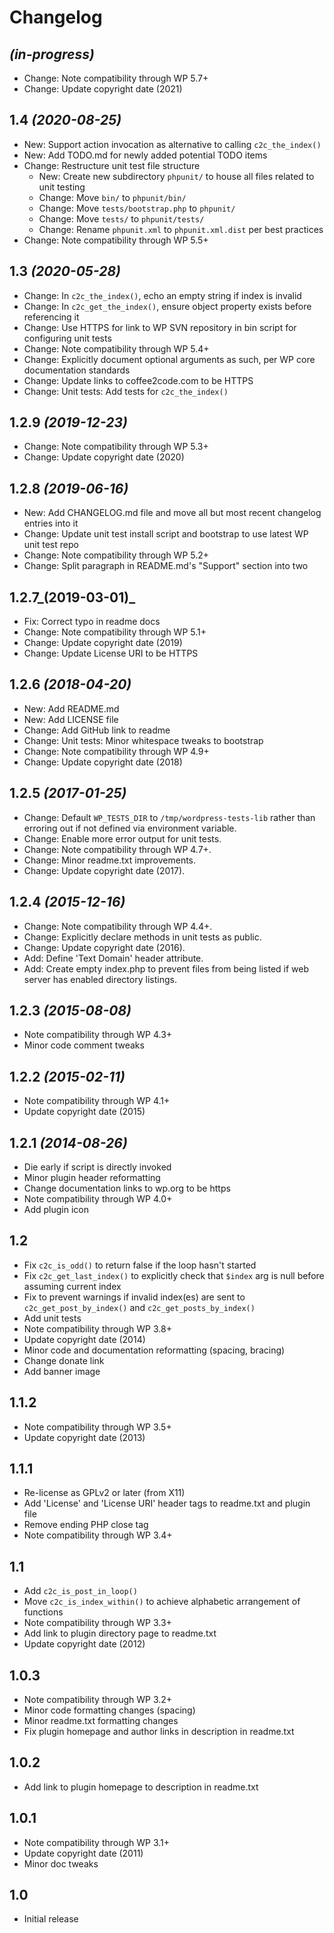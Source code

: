 # Changelog

## _(in-progress)_
* Change: Note compatibility through WP 5.7+
* Change: Update copyright date (2021)

## 1.4 _(2020-08-25)_
* New: Support action invocation as alternative to calling `c2c_the_index()`
* New: Add TODO.md for newly added potential TODO items
* Change: Restructure unit test file structure
    * New: Create new subdirectory `phpunit/` to house all files related to unit testing
    * Change: Move `bin/` to `phpunit/bin/`
    * Change: Move `tests/bootstrap.php` to `phpunit/`
    * Change: Move `tests/` to `phpunit/tests/`
    * Change: Rename `phpunit.xml` to `phpunit.xml.dist` per best practices
* Change: Note compatibility through WP 5.5+

## 1.3 _(2020-05-28)_
* Change: In `c2c_the_index()`, echo an empty string if index is invalid
* Change: In `c2c_get_the_index()`, ensure object property exists before referencing it
* Change: Use HTTPS for link to WP SVN repository in bin script for configuring unit tests
* Change: Note compatibility through WP 5.4+
* Change: Explicitly document optional arguments as such, per WP core documentation standards
* Change: Update links to coffee2code.com to be HTTPS
* Change: Unit tests: Add tests for `c2c_the_index()`

## 1.2.9 _(2019-12-23)_
* Change: Note compatibility through WP 5.3+
* Change: Update copyright date (2020)

## 1.2.8 _(2019-06-16)_
* New: Add CHANGELOG.md file and move all but most recent changelog entries into it
* Change: Update unit test install script and bootstrap to use latest WP unit test repo
* Change: Note compatibility through WP 5.2+
* Change: Split paragraph in README.md's "Support" section into two

## 1.2.7_(2019-03-01)_
* Fix: Correct typo in readme docs
* Change: Note compatibility through WP 5.1+
* Change: Update copyright date (2019)
* Change: Update License URI to be HTTPS

## 1.2.6 _(2018-04-20)_
* New: Add README.md
* New: Add LICENSE file
* Change: Add GitHub link to readme
* Change: Unit tests: Minor whitespace tweaks to bootstrap
* Change: Note compatibility through WP 4.9+
* Change: Update copyright date (2018)

## 1.2.5 _(2017-01-25)_
* Change: Default `WP_TESTS_DIR` to `/tmp/wordpress-tests-lib` rather than erroring out if not defined via environment variable.
* Change: Enable more error output for unit tests.
* Change: Note compatibility through WP 4.7+.
* Change: Minor readme.txt improvements.
* Change: Update copyright date (2017).

## 1.2.4 _(2015-12-16)_
* Change: Note compatibility through WP 4.4+.
* Change: Explicitly declare methods in unit tests as public.
* Change: Update copyright date (2016).
* Add: Define 'Text Domain' header attribute.
* Add: Create empty index.php to prevent files from being listed if web server has enabled directory listings.

## 1.2.3 _(2015-08-08)_
* Note compatibility through WP 4.3+
* Minor code comment tweaks

## 1.2.2 _(2015-02-11)_
* Note compatibility through WP 4.1+
* Update copyright date (2015)

## 1.2.1 _(2014-08-26)_
* Die early if script is directly invoked
* Minor plugin header reformatting
* Change documentation links to wp.org to be https
* Note compatibility through WP 4.0+
* Add plugin icon

## 1.2
* Fix `c2c_is_odd()` to return false if the loop hasn't started
* Fix `c2c_get_last_index()` to explicitly check that `$index` arg is null before assuming current index
* Fix to prevent warnings if invalid index(es) are sent to `c2c_get_post_by_index()` and `c2c_get_posts_by_index()`
* Add unit tests
* Note compatibility through WP 3.8+
* Update copyright date (2014)
* Minor code and documentation reformatting (spacing, bracing)
* Change donate link
* Add banner image

## 1.1.2
* Note compatibility through WP 3.5+
* Update copyright date (2013)

## 1.1.1
* Re-license as GPLv2 or later (from X11)
* Add 'License' and 'License URI' header tags to readme.txt and plugin file
* Remove ending PHP close tag
* Note compatibility through WP 3.4+

## 1.1
* Add `c2c_is_post_in_loop()`
* Move `c2c_is_index_within()` to achieve alphabetic arrangement of functions
* Note compatibility through WP 3.3+
* Add link to plugin directory page to readme.txt
* Update copyright date (2012)

## 1.0.3
* Note compatibility through WP 3.2+
* Minor code formatting changes (spacing)
* Minor readme.txt formatting changes
* Fix plugin homepage and author links in description in readme.txt

## 1.0.2
* Add link to plugin homepage to description in readme.txt

## 1.0.1
* Note compatibility through WP 3.1+
* Update copyright date (2011)
* Minor doc tweaks

## 1.0
* Initial release
